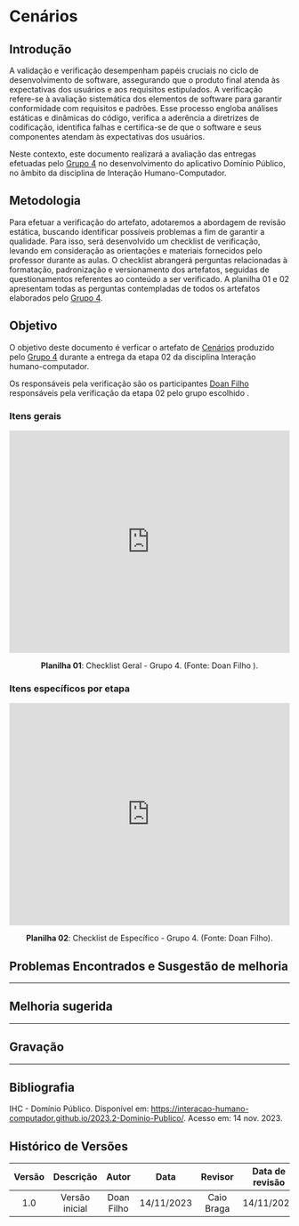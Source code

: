 # **Cenários**

## **Introdução**

A validação e verificação desempenham papéis cruciais no ciclo de desenvolvimento de software, assegurando que o produto final atenda às expectativas dos usuários e aos requisitos estipulados. A verificação refere-se à avaliação sistemática dos elementos de software para garantir conformidade com requisitos e padrões. Esse processo engloba análises estáticas e dinâmicas do código, verifica a aderência a diretrizes de codificação, identifica falhas e certifica-se de que o software e seus componentes atendam às expectativas dos usuários.

Neste contexto, este documento realizará a avaliação das entregas efetuadas pelo [Grupo 4](https://interacao-humano-computador.github.io/2023.2-Dominio-Publico/) no desenvolvimento do aplicativo Domínio Público, no âmbito da disciplina de Interação Humano-Computador.

## **Metodologia**

Para efetuar a verificação do artefato, adotaremos a abordagem de revisão estática, buscando identificar possíveis problemas a fim de garantir a qualidade. Para isso, será desenvolvido um checklist de verificação, levando em consideração as orientações e materiais fornecidos pelo professor durante as aulas. O checklist abrangerá perguntas relacionadas à formatação, padronização e versionamento dos artefatos, seguidas de questionamentos referentes ao conteúdo a ser verificado. A planilha 01 e 02 apresentam todas as perguntas contempladas de todos os artefatos elaborados pelo [Grupo 4](https://interacao-humano-computador.github.io/2023.2-Dominio-Publico/).

## **Objetivo**
O objetivo deste documento é verficar o artefato de [Cenários](https://interacao-humano-computador.github.io/2023.2-Dominio-Publico/analise_de_requisitos/cenarios/) produzido pelo [Grupo 4](https://interacao-humano-computador.github.io/2023.2-Dominio-Publico/) durante a entrega da etapa 02 da disciplina Interação humano-computador.

Os responsáveis pela verificação são os participantes [Doan Filho](https://github.com/FilhoDoan) responsáveis pela verificação da etapa 02 pelo grupo escolhido . 


### **Itens gerais**

<iframe src="https://docs.google.com/spreadsheets/d/e/2PACX-1vRosc4EhCubuK631zfmVzmzzqXcTlcza-m16-LLkAexbM2Nlods5Zdun204FAqC4yDGXfk8TSLPlul6/pubhtml?gid=0&single=true"width="100%" height="400" frameborder="0" scrolling="no"></iframe>

<div align="center">
<p> <b>Planilha 01</b>: Checklist Geral - Grupo 4. (Fonte: Doan Filho ). </p>
</div>

### **Itens específicos por etapa**

<iframe src="https://docs.google.com/spreadsheets/d/e/2PACX-1vRCJw9U26luzRcnvpcA0rUzpFMrafHp3msMymAuWaNZgdRcWj2Sfv0sflz1ufGU5EmteX17EulWtWkF/pubhtml?gid=1800037253&amp;single=true&amp;widget=true&amp;headers=false"width="100%" height="400" frameborder="0" scrolling="no" ></iframe>

<div align="center">
<p> <b>Planilha 02</b>: Checklist de Específico - Grupo 4. (Fonte: Doan Filho). </p>
</div>

## **Problemas Encontrados e Susgestão de melhoria**

---

## **Melhoria sugerida**
---

## **Gravação**
--- 

## **Bibliografia**

IHC - Domínio Público. Disponível em: <https://interacao-humano-computador.github.io/2023.2-Dominio-Publico/>. Acesso em: 14 nov. 2023.

## **Histórico de Versões**

| Versão |          Descrição              |     Autor      |      Data      |   Revisor     |    Data de revisão    |  
|:------:|:-------------------------------:|:--------------:|:--------------:|:-------------:|:---------------------:|
|  1.0   | Versão inicial | Doan Filho   |   14/11/2023   |  Caio Braga |      14/11/2023     |

